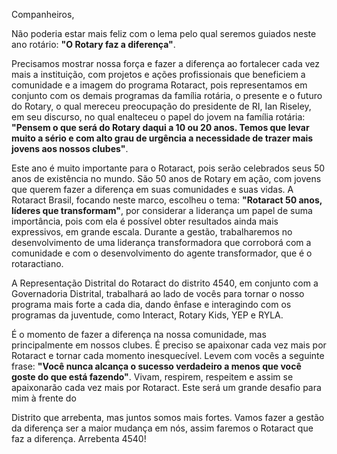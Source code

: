 Companheiros,

Não poderia estar mais feliz com o lema pelo qual seremos guiados neste ano rotário: **"O Rotary faz a diferença"**.

Precisamos mostrar nossa força e fazer a diferença ao fortalecer cada vez mais a instituição, com projetos e ações profissionais que beneficiem a comunidade e a imagem do programa Rotaract, pois representamos em conjunto com os demais programas da família rotária, o presente e o futuro do Rotary, o qual mereceu preocupação do presidente de RI, Ian Riseley, em seu discurso, no qual enalteceu o papel do jovem na família rotária: **"Pensem o que será do Rotary daqui a 10 ou 20 anos. Temos que levar muito a sério e com alto grau de urgência a necessidade de trazer mais jovens aos nossos clubes"**.

Este ano é muito importante para o Rotaract, pois serão celebrados seus 50 anos de existência no mundo. São 50 anos de Rotary em ação, com jovens que querem fazer a diferença em suas comunidades e suas vidas. A Rotaract Brasil, focando neste marco, escolheu o tema: **"Rotaract 50 anos, líderes que transformam"**, por considerar a liderança um papel de suma importância, pois com ela é possível obter resultados ainda mais expressivos, em grande escala. Durante a gestão, trabalharemos no desenvolvimento de uma liderança transformadora que corroborá com a comunidade e com o desenvolvimento do agente transformador, que é o rotaractiano.

A Representação Distrital do Rotaract do distrito 4540, em conjunto com a Governadoria Distrital, trabalhará ao lado de vocês para tornar o nosso programa mais forte a cada dia, dando ênfase e interagindo com os programas da juventude, como Interact, Rotary Kids, YEP e RYLA.

É o momento de fazer a diferença na nossa comunidade, mas principalmente em nossos clubes. É preciso se apaixonar cada vez mais por Rotaract e tornar cada momento inesquecível. Levem com vocês a seguinte frase: **"Você nunca alcança o sucesso verdadeiro a menos que você goste do que está fazendo"**. Vivam, respirem, respeitem e assim se apaixonarão cada vez mais por Rotaract. Este será um grande desafio para mim à frente do

Distrito que arrebenta, mas juntos somos mais fortes. Vamos fazer a gestão da diferença ser a maior mudança em nós, assim faremos o Rotaract que faz a diferença. Arrebenta 4540!
